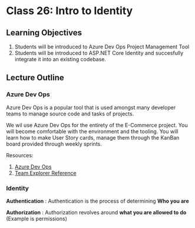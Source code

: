 # Class 26: Intro to Identity

## Learning Objectives
1. Students will be introduced to Azure Dev Ops Project Management Tool 
2. Students will be introduced to ASP.NET Core Identity and succesfully integrate it into an existing codebase. 

## Lecture Outline

### Azure Dev Ops

Azure Dev Ops is a popular tool that is used amongst 
many developer teams to manage source code and tasks of projects. 

We wil use Azure Dev Ops for the entirety of the E-Commerce project.
You will become comfortable with the environment and the tooling. 
You will learn how to make User Story cards, manage them through the 
KanBan board provided through weekly sprints. 

Resources:
1. [Azure Dev Ops](https://dev.azure.com/)
2. [Team Explorer Reference](https://docs.microsoft.com/en-us/azure/devops/user-guide/work-team-explorer?view=azure-devops)


### Identity

**Authentication** : Authentication is the process of determining **Who you are**

**Authorization** : Authorization revolves around **what you are allowed to do** (Example is permissions) 
 
